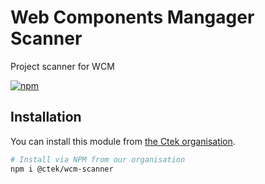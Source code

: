 # Web Components Mangager Scanner

Project scanner for WCM

[![npm](https://img.shields.io/npm/v/@ctek/wcm-scanner.svg?style=flat-square)](https://www.npmjs.com/package/@ctek/wcm-scanner)

## Installation
You can install this module from [the Ctek organisation](https://www.npmjs.com/org/ctek).

```bash
# Install via NPM from our organisation
npm i @ctek/wcm-scanner
```
